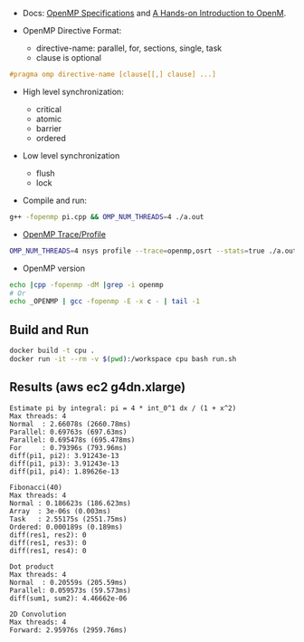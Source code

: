 - Docs: [OpenMP Specifications](https://www.openmp.org/specifications/) and [A Hands-on Introduction to OpenM](https://www.openmp.org/wp-content/uploads/Intro_To_OpenMP_Mattson.pdf).

- OpenMP Directive Format:
    - directive-name: parallel, for, sections, single, task
    - clause is optional
```cpp
#pragma omp directive-name [clause[[,] clause] ...]
```

- High level synchronization:
    - critical
    - atomic
    - barrier
    - ordered
- Low level synchronization
    - flush
    - lock

- Compile and run:
```bash
g++ -fopenmp pi.cpp && OMP_NUM_THREADS=4 ./a.out
```

- [OpenMP Trace/Profile](https://docs.nvidia.com/nsight-systems/UserGuide/index.html#openmp-trace)
```bash
OMP_NUM_THREADS=4 nsys profile --trace=openmp,osrt --stats=true ./a.out
```

- OpenMP version
```bash
echo |cpp -fopenmp -dM |grep -i openmp
# Or
echo _OPENMP | gcc -fopenmp -E -x c - | tail -1
```

## Build and Run
```bash
docker build -t cpu .
docker run -it --rm -v $(pwd):/workspace cpu bash run.sh  
```

## Results (aws ec2 g4dn.xlarge)
```
Estimate pi by integral: pi = 4 * int_0^1 dx / (1 + x^2)
Max threads: 4
Normal  : 2.66078s (2660.78ms)
Parallel: 0.69763s (697.63ms)
Parallel: 0.695478s (695.478ms)
For     : 0.79396s (793.96ms)
diff(pi1, pi2): 3.91243e-13
diff(pi1, pi3): 3.91243e-13
diff(pi1, pi4): 1.89626e-13

Fibonacci(40)
Max threads: 4
Normal : 0.186623s (186.623ms)
Array  : 3e-06s (0.003ms)
Task   : 2.55175s (2551.75ms)
Ordered: 0.000189s (0.189ms)
diff(res1, res2): 0
diff(res1, res3): 0
diff(res1, res4): 0

Dot product
Max threads: 4
Normal  : 0.20559s (205.59ms)
Parallel: 0.059573s (59.573ms)
diff(sum1, sum2): 4.46662e-06

2D Convolution
Max threads: 4
Forward: 2.95976s (2959.76ms)
```
